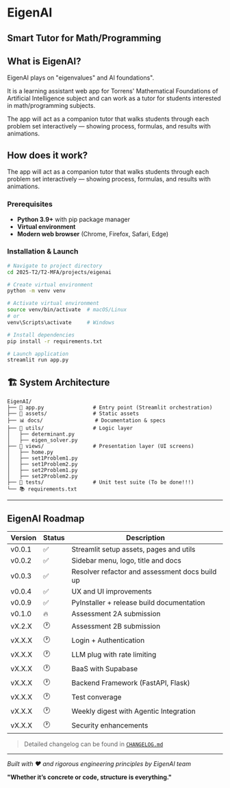 # EigenAI 
## Smart Tutor for Math/Programming

## What is EigenAI?

EigenAI plays on "eigenvalues" and AI foundations".

It is a learning assistant web app for Torrens' Mathematical Foundations of Artificial Intelligence subject and can work as a tutor for students interested in math/programming subjects.

The app will act as a companion tutor that walks students through each problem set interactively — showing process, formulas, and results with animations.

## How does it work?

The app will act as a companion tutor that walks students through each problem set interactively — showing process, formulas, and results with animations.

### Prerequisites
- **Python 3.9+** with pip package manager
- **Virtual environment** 
- **Modern web browser** (Chrome, Firefox, Safari, Edge)

### Installation & Launch
```bash
# Navigate to project directory
cd 2025-T2/T2-MFA/projects/eigenai

# Create virtual environment
python -m venv venv

# Activate virtual environment
source venv/bin/activate  # macOS/Linux
# or
venv\Scripts\activate     # Windows

# Install dependencies
pip install -r requirements.txt

# Launch application
streamlit run app.py
```

## 🏗️ System Architecture

```text
EigenAI/
├── 🚀 app.py                # Entry point (Streamlit orchestration)
├── 📁 assets/               # Static assets
├── 📊 docs/                 # Documentation & specs
├── 🧳 utils/                # Logic layer 
│   ├── determinant.py
│   ├── eigen_solver.py
├── 📱 views/                # Presentation layer (UI screens)
│   ├── home.py
│   ├── set1Problem1.py
│   ├── set1Problem2.py
│   ├── set2Problem1.py
│   ├── set2Problem2.py
├── 🧪 tests/                # Unit test suite (To be done!!!)
└── 📚 requirements.txt
```

---

## EigenAI Roadmap

| Version | Status | Description |
| --- | - | --------- |
| v0.0.1 | ✅ | Streamlit setup assets, pages and utils |
| v0.0.2 | ✅ | Sidebar menu, logo, title and docs |
| v0.0.3 | ✅ | Resolver refactor and assessment docs build up |
| v0.0.4 | ✅ | UX and UI improvements |
| v0.0.9 | ✅ | PyInstaller + release build documentation |
| v0.1.0 | 🔥 | Assessment 2A submission |
| vX.2.X | 🕐 | Assessment 2B submission |
| vX.X.X | 🕐 | Login + Authentication |
| vX.X.X | 🕐 | LLM plug with rate limiting |
| vX.X.X | 🕐 | BaaS with Supabase |
| vX.X.X | 🕐 | Backend Framework (FastAPI, Flask) |
| vX.X.X | 🕐 | Test converage |
| vX.X.X | 🕐 | Weekly digest with Agentic Integration |
| vX.X.X | 🕐 | Security enhancements |


> Detailed changelog can be found in [`CHANGELOG.md`](2025-T2/T2-MFA/projects/eigenai/docs/changelog.md)

---

*Built with ❤️ and rigorous engineering principles by EigenAI team*

**"Whether it’s concrete or code, structure is everything."**